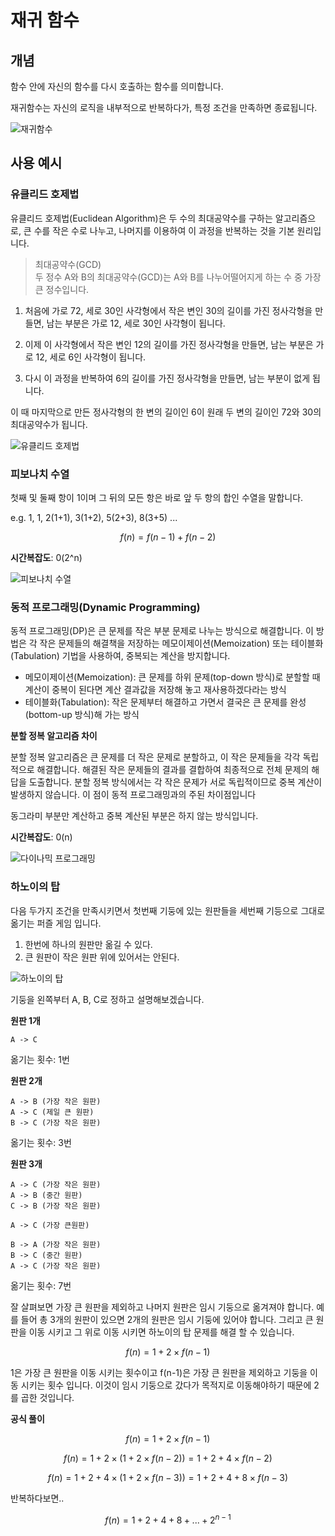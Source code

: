 # 재귀 함수

## 개념

함수 안에 자신의 함수를 다시 호출하는 함수를 의미합니다. 

재귀함수는 자신의 로직을 내부적으로 반복하다가, 특정 조건을 만족하면 종료됩니다.

![재귀함수](image/1_recursion_function.png)

## 사용 예시

### 유클리드 호제법

유클리드 호제법(Euclidean Algorithm)은 두 수의 최대공약수를 구하는 알고리즘으로, 큰 수를 작은 수로 나누고, 나머지를 이용하여 이 과정을 반복하는 것을 기본 원리입니다.

> 최대공약수(GCD)  
> 두 정수 A와 B의 최대공약수(GCD)는 A와 B를 나누어떨어지게 하는 수 중 가장 큰 정수입니다.

1. 처음에 가로 72, 세로 30인 사각형에서 작은 변인 30의 길이를 가진 정사각형을 만들면, 남는 부분은 가로 12, 세로 30인 사각형이 됩니다.

2. 이제 이 사각형에서 작은 변인 12의 길이를 가진 정사각형을 만들면, 남는 부분은 가로 12, 세로 6인 사각형이 됩니다.

3. 다시 이 과정을 반복하여 6의 길이를 가진 정사각형을 만들면, 남는 부분이 없게 됩니다.

이 때 마지막으로 만든 정사각형의 한 변의 길이인 6이 원래 두 변의 길이인 72와 30의 최대공약수가 됩니다.

![유클리드 호제법](image/3_euclidean_algorithm.png)

### 피보나치 수열 

첫째 및 둘째 항이 1이며 그 뒤의 모든 항은 바로 앞 두 항의 합인 수열을 말합니다.

e.g. 1, 1, 2(1+1), 3(1+2), 5(2+3), 8(3+5) ...

$$f(n) = f(n-1) + f(n-2)$$

**시간복잡도**: 0(2^n)

![피보나치 수열](image/4_fibonacci_numbers.png)

### 동적 프로그래밍(Dynamic Programming)

동적 프로그래밍(DP)은 큰 문제를 작은 부분 문제로 나누는 방식으로 해결합니다. 이 방법은 각 작은 문제들의 해결책을 저장하는 메모이제이션(Memoization) 또는 테이블화(Tabulation) 기법을 사용하여, 중복되는 계산을 방지합니다. 

- 메모이제이션(Memoization): 큰 문제를 하위 문제(top-down 방식)로 분할할 때 계산이 중복이 된다면 계산 결과값을 저장해 놓고 재사용하겠다라는 방식
- 테이블화(Tabulation): 작은 문제부터 해결하고 가면서 결국은 큰 문제를 완성(bottom-up 방식)해 가는 방식

**분할 정복 알고리즘 차이**

분할 정복 알고리즘은 큰 문제를 더 작은 문제로 분할하고, 이 작은 문제들을 각각 독립적으로 해결합니다. 해결된 작은 문제들의 결과를 결합하여 최종적으로 전체 문제의 해답을 도출합니다. 분할 정복 방식에서는 각 작은 문제가 서로 독립적이므로 중복 계산이 발생하지 않습니다. 이 점이 동적 프로그래밍과의 주된 차이점입니다 

동그라미 부분만 계산하고 중복 계산된 부분은 하지 않는 방식입니다.

**시간복잡도**: 0(n)

![다이나믹 프로그래밍](image/5_dynamic_programming.png)

### 하노이의 탑

다음 두가지 조건을 만족시키면서 첫번째 기둥에 있는 원판들을 세번째 기등으로 그대로 옮기는 퍼즐 게임 입니다.

1. 한번에 하나의 원판만 옮길 수 있다.
2. 큰 원판이 작은 원판 위에 있어서는 안된다.

![하노이의 탑](image/7_tower_of_hanoi.png)

기둥을 왼쪽부터 A, B, C로 정하고 설명해보겠습니다.

**원판 1개**

```
A -> C
```

옮기는 횟수: 1번

**원판 2개**

```
A -> B (가장 작은 원판)
A -> C (제일 큰 원판)
B -> C (가장 작은 원판)
```

옮기는 횟수: 3번

**원판 3개**

```
A -> C (가장 작은 원판)
A -> B (중간 원판)
C -> B (가장 작은 원판) 

A -> C (가장 큰원판)

B -> A (가장 작은 원판)
B -> C (중간 원판)
A -> C (가장 작은 원판)
```

옮기는 횟수: 7번

잘 살펴보면 가장 큰 원판을 제외하고 나머지 원판은 임시 기둥으로 옮겨져야 합니다. 예를 들어 총 3개의 원판이 있으면 2개의 원판은 임시 기둥에 있어야 합니다. 그리고 큰 원판을 이동 시키고 그 위로 이동 시키면 하노이의 탑 문제를 해결 할 수 있습니다.

$$f(n) = 1 + 2 \times f(n-1)$$

1은 가장 큰 원판을 이동 시키는 횟수이고 f(n-1)은 가장 큰 원판을 제외하고 기둥을 이동 시키는 횟수 입니다. 이것이 임시 기둥으로 갔다가 목적지로 이동해야하기 때문에 2를 곱한 것입니다.

**공식 풀이**

$$f(n) = 1 + 2 \times f(n-1)$$

$$f(n) = 1 + 2 \times (1 + 2 \times f(n-2)) = 1 + 2 + 4 \times f(n-2)$$

$$f(n) = 1 + 2 + 4 \times (1 + 2 \times f(n-3)) = 1 + 2 + 4 + 8 \times f(n-3)$$

반복하다보면..

$$f(n) = 1 + 2 + 4 + 8 + ... + 2^{n-1}$$



